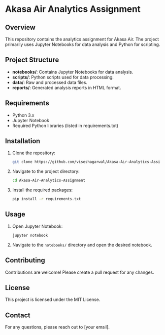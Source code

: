 # Akasa Air Analytics Assignment

## Overview

This repository contains the analytics assignment for Akasa Air. The project primarily uses Jupyter Notebooks for data analysis and Python for scripting.

## Project Structure

- **notebooks/**: Contains Jupyter Notebooks for data analysis.
- **scripts/**: Python scripts used for data processing.
- **data/**: Raw and processed data files.
- **reports/**: Generated analysis reports in HTML format.

## Requirements

- Python 3.x
- Jupyter Notebook
- Required Python libraries (listed in requirements.txt)

## Installation

1. Clone the repository:
   ```bash
   git clone https://github.com/viseshagarwal/Akasa-Air-Analytics-Assignment.git
   ```
2. Navigate to the project directory:
   ```bash
   cd Akasa-Air-Analytics-Assignment
   ```
3. Install the required packages:
   ```bash
   pip install -r requirements.txt
   ```

## Usage

1. Open Jupyter Notebook:
   ```bash
   jupyter notebook
   ```
2. Navigate to the `notebooks/` directory and open the desired notebook.

## Contributing

Contributions are welcome! Please create a pull request for any changes.

## License

This project is licensed under the MIT License.

## Contact

For any questions, please reach out to [your email].
